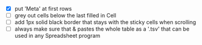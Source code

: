 - [X] put 'Meta' at first rows
- [ ] grey out cells below the last filled in Cell
- [ ] add 1px solid black border that stays with the sticky cells when scrolling
- [ ] always make sure that <ctrl-a> & <ctrl-c> pastes the whole table as a '.tsv' that can be used in any Spreadsheet program
